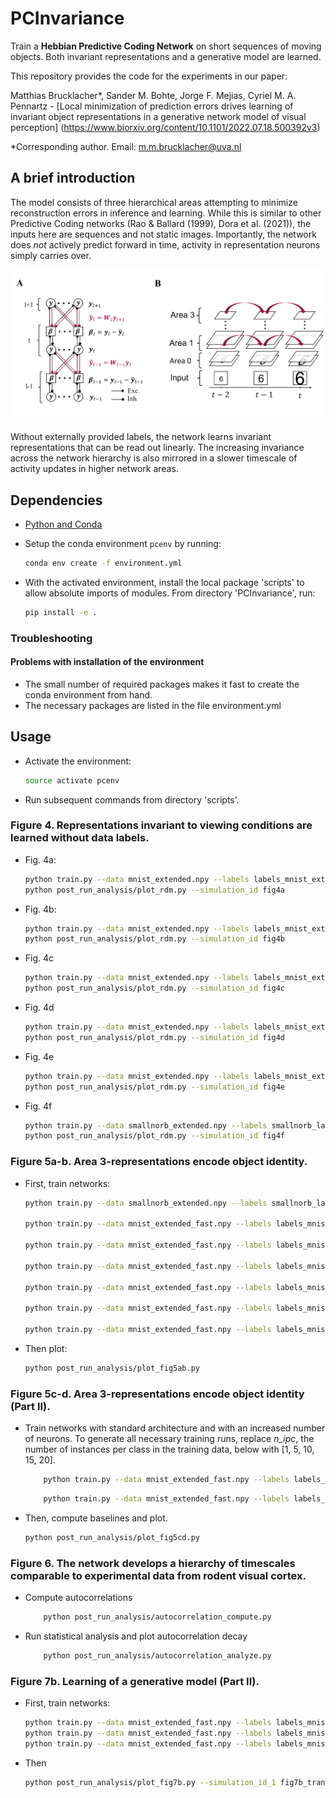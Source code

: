 # PCInvariance

Train a **Hebbian Predictive Coding Network** on short sequences of moving objects. Both invariant representations and a generative model are learned.

This repository provides the code for the experiments in our paper:

Matthias Brucklacher*, Sander M. Bohte, Jorge F. Mejias, Cyriel M. A. Pennartz - [Local minimization of prediction errors drives learning of invariant object representations in a generative network model of visual perception] (https://www.biorxiv.org/content/10.1101/2022.07.18.500392v3)

&ast;Corresponding author. Email: m.m.brucklacher@uva.nl


## A brief introduction

The model consists of three hierarchical areas attempting to minimize reconstruction errors in inference and learning. While this is similar to other Predictive Coding networks (Rao & Ballard (1999), Dora et al. (2021)), the inputs here are sequences and not static images. Importantly, the network does *not* actively predict forward in time, activity in representation neurons simply carries over. 

<img src="readme_media/model.png" alt="mode" width="800"/>

Without externally provided labels, the network learns invariant representations that can be read out linearly. The increasing invariance across the network hierarchy is also mirrored in a slower timescale of activity updates in higher network areas.

## Dependencies
- [Python and Conda](https://www.anaconda.com/)
- Setup the conda environment `pcenv` by running:

    ```bash
    conda env create -f environment.yml
    ```

- With the activated environment, install the local package 'scripts' to allow absolute imports of modules. From directory 'PCInvariance', run:
    ```bash
    pip install -e .
    ```

### Troubleshooting
#### Problems with installation of the environment
- The small number of required packages makes it fast to create the conda environment from hand. 
- The necessary packages are listed in the file environment.yml

## **Usage**
- Activate the environment:
    ```bash
    source activate pcenv
    ```
- Run subsequent commands from directory 'scripts'.

### **Figure 4. Representations invariant to viewing conditions are learned without data labels.**
- Fig. 4a: 
    ```bash
    python train.py --data mnist_extended.npy --labels labels_mnist_extended.npy --trafos 0 0 0 --resultfolder fig4a --epochs 0
    python post_run_analysis/plot_rdm.py --simulation_id fig4a 
    ```

- Fig. 4b:
    ```bash
    python train.py --data mnist_extended.npy --labels labels_mnist_extended.npy --trafos 1 1 1 --resultfolder fig4b --epochs 20
    python post_run_analysis/plot_rdm.py --simulation_id fig4b
    ```

- Fig. 4c
    ```bash
    python train.py --data mnist_extended.npy --labels labels_mnist_extended.npy --trafos 0 0 0 --resultfolder fig4c --epochs 20
    python post_run_analysis/plot_rdm.py --simulation_id fig4c
    ```

- Fig. 4d
    ```bash
    python train.py --data mnist_extended.npy --labels labels_mnist_extended.npy --trafos 0 0 0 --noise_on 1 --resultfolder fig4d --epochs 20
    python post_run_analysis/plot_rdm.py --simulation_id fig4d
    ```

- Fig. 4e
    ```bash
    python train.py --data mnist_extended.npy --labels labels_mnist_extended.npy --trafos 2 2 2 --resultfolder fig4e --epochs 20
    python post_run_analysis/plot_rdm.py --simulation_id fig4e
    ```

- Fig. 4f
    ```bash
    python train.py --data smallnorb_extended.npy --labels smallnorb_labels.npy --trafos 0 0 0 --resultfolder fig4f --epochs 20
    python post_run_analysis/plot_rdm.py --simulation_id fig4f
    ```
### **Figure 5a-b. Area 3-representations encode object identity.**
- First, train networks:
    ```bash
    python train.py --data smallnorb_extended.npy --labels smallnorb_labels.npy --trafos 0 0 0 --resultfolder fig5a --epochs 20 --n_runs 4

    python train.py --data mnist_extended_fast.npy --labels labels_mnist_extended.npy --trafos 0 0 0 --resultfolder fig5b_trafo-0_static-0_noise-0 --epochs 20 --n_runs 4

    python train.py --data mnist_extended_fast.npy --labels labels_mnist_extended.npy --trafos 1 1 1 --resultfolder fig5b_trafo-1_static-0_noise-0 --epochs 20 --n_runs 4

    python train.py --data mnist_extended_fast.npy --labels labels_mnist_extended.npy --trafos 2 2 2 --resultfolder fig5b_trafo-2_static-0_noise-0 --epochs 20 --n_runs 4

    python train.py --data mnist_extended_fast.npy --labels labels_mnist_extended.npy --trafos 0 0 0 --resultfolder fig5b_trafo-0_static-1_noise-0 --do_train_static 1 --epochs 20 --n_runs 4

    python train.py --data mnist_extended_fast.npy --labels labels_mnist_extended.npy --trafos 1 1 1 --resultfolder fig5b_trafo-1_static-1_noise-0 --do_train_static 1 --epochs 20 --n_runs 4

    python train.py --data mnist_extended_fast.npy --labels labels_mnist_extended.npy --trafos 2 2 2 --resultfolder fig5b_trafo-2_static-1_noise-0 --do_train_static 1 --epochs 20 --n_runs 4
    ```
- Then plot:
    ```bash
    python post_run_analysis/plot_fig5ab.py 
    ```

### **Figure 5c-d. Area 3-representations encode object identity (Part II).**
- Train networks with standard architecture and with an increased number of neurons. To generate all necessary training runs, replace *n_ipc*, the number of instances per class in the training data, below with [1, 5, 10, 15, 20].
    ```bash
        python train.py --data mnist_extended_fast.npy --labels labels_mnist_extended.npy --trafos 0 0 0 --resultfolder fig5cd_arch-[2000-500-30]_nipc-<n_ipc> --epochs 20 --n_runs 4 --use_validation_data 1 --n_instances_per_class_train <n_ipc>
    ```
    ```bash
        python train.py --data mnist_extended_fast.npy --labels labels_mnist_extended.npy --trafos 0 0 0 --resultfolder fig5cd_arch-[4000-2000-90]_nipc-<n_ipc> --epochs 20 --n_runs 4 --use_validation_data 1 --n_instances_per_class_train <n_ipc>
    ```
- Then, compute baselines and plot.
    ```bash
    python post_run_analysis/plot_fig5cd.py 
    ```

### **Figure 6. The network develops a hierarchy of timescales comparable to experimental data from rodent visual cortex.**
- Compute autocorrelations
    ```bash
        python post_run_analysis/autocorrelation_compute.py
    ```
     
- Run statistical analysis and plot autocorrelation decay
    ```bash
        python post_run_analysis/autocorrelation_analyze.py
    ```


### Figure 7b. Learning of a generative model (Part II). 
- First, train networks:
    ```bash
    python train.py --data mnist_extended_fast.npy --labels labels_mnist_extended.npy --trafos 0 0 0 --resultfolder fig7b_translation --epochs 20 --n_runs 4
    python train.py --data mnist_extended_fast.npy --labels labels_mnist_extended.npy --trafos 1 1 1 --resultfolder fig7b_rotation --epochs 20 --n_runs 4
    python train.py --data mnist_extended_fast.npy --labels labels_mnist_extended.npy --trafos 2 2 2 --resultfolder fig7b_scaling --epochs 20 --n_runs 4
    ```
- Then
    ```bash
    python post_run_analysis/plot_fig7b.py --simulation_id_1 fig7b_translation --simulation_id_2 fig7b_rotation --simulation_id_3 fig7b_scaling
    ```
<!--
### **Figure 8. Reconstruction of partially occluded sequences.**
-->